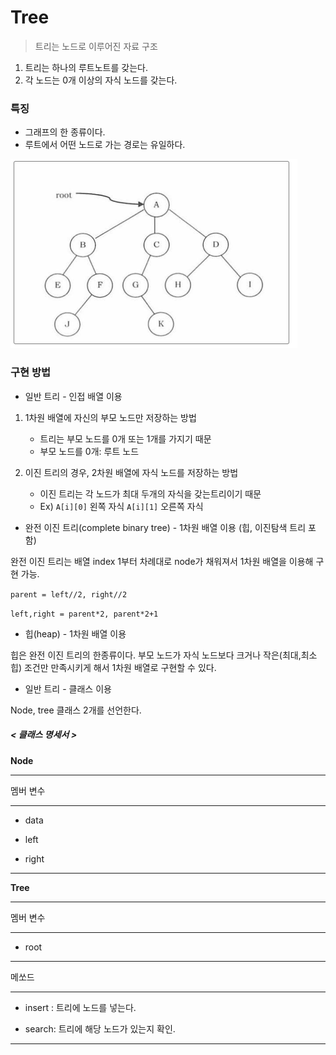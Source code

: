 # Tree

> 트리는 노드로 이루어진 자료 구조

1. 트리는 하나의 루트노트를 갖는다.
2. 각 노드는 0개 이상의 자식 노드를 갖는다.



### 특징

- 그래프의 한 종류이다.
- 루트에서 어떤 노드로 가는 경로는 유일하다.

![image-20200910163313101](Tree.assets/image-20200910163313101.png)

### 구현 방법

- 일반 트리 - 인접 배열 이용 

1. 1차원 배열에 자신의 부모 노드만 저장하는 방법
   - 트리는 부모 노드를 0개 또는 1개를 가지기 때문
   - 부모 노드를 0개: 루트 노드

2. 이진 트리의 경우, 2차원 배열에 자식 노드를 저장하는 방법
   - 이진 트리는 각 노드가 최대 두개의 자식을 갖는트리이기 때문
   - Ex) `A[i][0]` 왼쪽 자식 `A[i][1]` 오른쪽 자식



- 완전 이진 트리(complete binary tree)  - 1차원 배열 이용 (힙, 이진탐색 트리 포함)

완전 이진 트리는 배열 index 1부터 차례대로 node가 채워져서 1차원 배열을 이용해 구현 가능.

`parent = left//2, right//2`

`left,right = parent*2, parent*2+1`



- 힙(heap) - 1차원 배열 이용

힙은 완전 이진 트리의 한종류이다. 부모 노드가 자식 노드보다 크거나 작은(최대,최소 힙) 조건만 만족시키게 해서 1차원 배열로 구현할 수 있다.



- 일반 트리 - 클래스 이용

Node, tree 클래스 2개를 선언한다.



##### < 클래스 명세서 >

<b>Node</b>

-----

멤버 변수

------

- data

- left

- right

-------



<b>Tree</b>

------

멤버 변수

-----

- root

-----

메쏘드

-----

- insert : 트리에 노드를 넣는다.

- search: 트리에 해당 노드가 있는지 확인.

------

